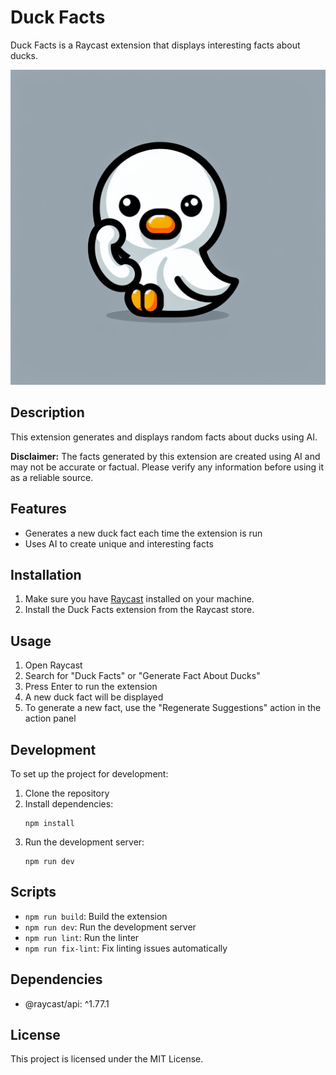 # Duck Facts

Duck Facts is a Raycast extension that displays interesting facts about ducks.

![Duck Facts Logo](assets/logo.png)

## Description

This extension generates and displays random facts about ducks using AI.

**Disclaimer:** The facts generated by this extension are created using AI and may not be accurate or factual. Please verify any information before using it as a reliable source.


## Features

- Generates a new duck fact each time the extension is run
- Uses AI to create unique and interesting facts

## Installation

1. Make sure you have [Raycast](https://www.raycast.com/) installed on your machine.
2. Install the Duck Facts extension from the Raycast store.

## Usage

1. Open Raycast
2. Search for "Duck Facts" or "Generate Fact About Ducks"
3. Press Enter to run the extension
4. A new duck fact will be displayed
5. To generate a new fact, use the "Regenerate Suggestions" action in the action panel

## Development

To set up the project for development:

1. Clone the repository
2. Install dependencies:
   ```
   npm install
   ```
3. Run the development server:
   ```
   npm run dev
   ```

## Scripts

- `npm run build`: Build the extension
- `npm run dev`: Run the development server
- `npm run lint`: Run the linter
- `npm run fix-lint`: Fix linting issues automatically

## Dependencies

- @raycast/api: ^1.77.1

## License

This project is licensed under the MIT License.

